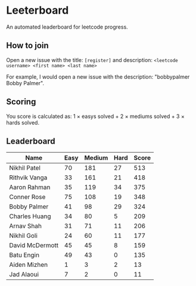 # Leeterboard

An automated leaderboard for leetcode progress.

## How to join

Open a new issue with the title: `[register]` and description:
`<leetcode username> <first name> <last name>`

For example, I would open a new issue with the description: "bobbypalmer Bobby Palmer".

## Scoring

You score is calculated as:
1 $\times$ easys solved + 2 $\times$ mediums solved + 3 $\times$ hards solved.

## Leaderboard
| Name | Easy | Medium | Hard | Score |
| --- | --- | --- | --- | --- |
| Nikhil Patel | 70 | 181 | 27 | 513 |
| Rithvik Vanga | 33 | 161 | 21 | 418 |
| Aaron Rahman | 35 | 119 | 34 | 375 |
| Conner Rose | 75 | 108 | 19 | 348 |
| Bobby Palmer | 41 | 98 | 29 | 324 |
| Charles Huang | 34 | 80 | 5 | 209 |
| Arnav Shah | 31 | 71 | 11 | 206 |
| Nikhil Goli | 24 | 60 | 11 | 177 |
| David McDermott | 45 | 45 | 8 | 159 |
| Batu Engin | 49 | 43 | 0 | 135 |
| Aiden Mizhen | 1 | 3 | 2 | 13 |
| Jad Alaoui | 7 | 2 | 0 | 11 |
